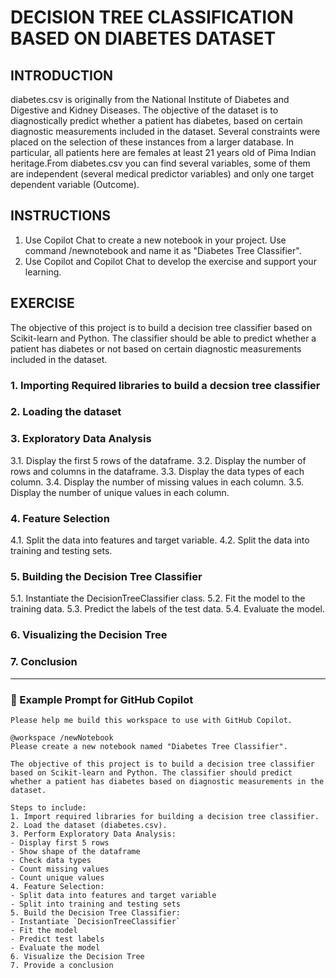 # DECISION TREE CLASSIFICATION BASED ON DIABETES DATASET

## INTRODUCTION

diabetes.csv is originally from the National Institute of Diabetes and Digestive and Kidney Diseases. The objective of the dataset is to diagnostically predict whether a patient has diabetes, based on certain diagnostic measurements included in the dataset. Several constraints were placed on the selection of these instances from a larger database. In particular, all patients here are females at least 21 years old of Pima Indian heritage.From diabetes.csv you can find several variables, some of them are independent (several medical predictor variables) and only one target dependent variable (Outcome).

## INSTRUCTIONS

1. Use Copilot Chat to create a new notebook in your project. Use command /newnotebook and name it as "Diabetes Tree Classifier".
2. Use Copilot and Copilot Chat to develop the exercise and support your learning.

## EXERCISE

The objective of this project is to build a decision tree classifier based on Scikit-learn and Python. The classifier should be able to predict whether a patient has diabetes or not based on certain diagnostic measurements included in the dataset.


### 1. Importing Required libraries to build a decsion tree classifier

### 2. Loading the dataset

### 3. Exploratory Data Analysis

3.1. Display the first 5 rows of the dataframe.
3.2. Display the number of rows and columns in the dataframe.
3.3. Display the data types of each column.
3.4. Display the number of missing values in each column.
3.5. Display the number of unique values in each column.

### 4. Feature Selection
    
4.1. Split the data into features and target variable.
4.2. Split the data into training and testing sets.

### 5. Building the Decision Tree Classifier
    
5.1. Instantiate the DecisionTreeClassifier class.
5.2. Fit the model to the training data.
5.3. Predict the labels of the test data.
5.4. Evaluate the model.

### 6. Visualizing the Decision Tree

### 7. Conclusion

-----------------------------------------------------------------------------------

### 📌 Example Prompt for GitHub Copilot
    Please help me build this workspace to use with GitHub Copilot.

    @workspace /newNotebook
    Please create a new notebook named "Diabetes Tree Classifier".

    The objective of this project is to build a decision tree classifier based on Scikit-learn and Python. The classifier should predict whether a patient has diabetes based on diagnostic measurements in the dataset.

    Steps to include:
    1. Import required libraries for building a decision tree classifier.
    2. Load the dataset (diabetes.csv).
    3. Perform Exploratory Data Analysis:
    - Display first 5 rows
    - Show shape of the dataframe
    - Check data types
    - Count missing values
    - Count unique values
    4. Feature Selection:
    - Split data into features and target variable
    - Split into training and testing sets
    5. Build the Decision Tree Classifier:
    - Instantiate `DecisionTreeClassifier`
    - Fit the model
    - Predict test labels
    - Evaluate the model
    6. Visualize the Decision Tree
    7. Provide a conclusion